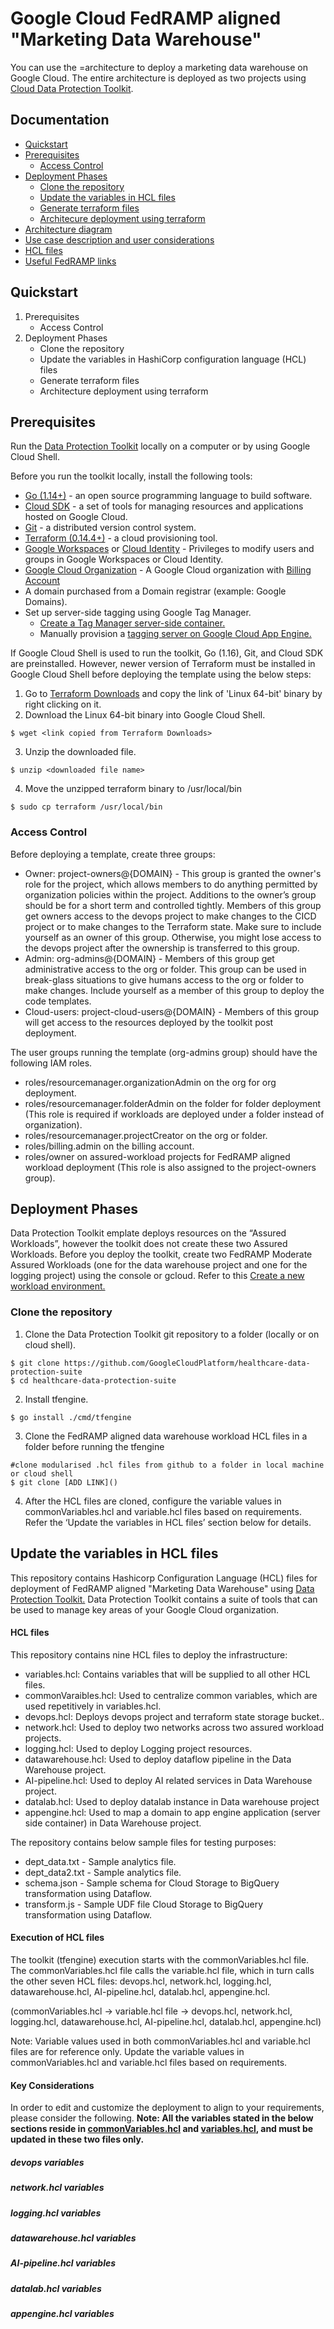 # Google Cloud FedRAMP aligned "Marketing Data Warehouse"

You can use the =architecture to deploy a marketing data warehouse on Google Cloud. The entire architecture is deployed as two projects using [Cloud Data Protection Toolkit](https://github.com/GoogleCloudPlatform/healthcare-data-protection-suite).  

## Documentation
* [Quickstart]()
* [Prerequisites]()
  * [Access Control]()
* [Deployment Phases]()
  * [Clone the repository]()
  * [Update the variables in HCL files]()
  * [Generate terraform files]()
  * [Architecure deployment using terraform]()
* [Architecture diagram]() 
* [Use case description and user considerations]() 
* [HCL files]()
* [Useful FedRAMP links]()

## Quickstart

1. Prerequisites
   - Access Control
2. Deployment Phases
   - Clone the repository
   - Update the variables in HashiCorp configuration language (HCL) files
   - Generate terraform files
   - Architecture deployment using terraform

## Prerequisites

Run the [Data Protection Toolkit](https://github.com/GoogleCloudPlatform/healthcare-data-protection-suite) locally on a computer or by using Google Cloud Shell. 

Before you run the toolkit locally, install the following tools:

* [Go (1.14+)](https://golang.org/doc/go1.14) - an open source programming language to build software.
* [Cloud SDK](https://cloud.google.com/sdk/install) - a set of tools for managing resources and applications hosted on Google Cloud.
* [Git](https://git-scm.com/book/en/v2/Getting-Started-Installing-Git) - a distributed version control system.
* [Terraform (0.14.4+)](https://www.terraform.io/downloads.html) - a cloud provisioning tool.
* [Google Workspaces](https://workspace.google.com/) or [Cloud Identity](https://cloud.google.com/identity/docs/overview) - Privileges to modify users and groups in Google Workspaces or Cloud Identity.
* [Google Cloud Organization](https://cloud.google.com/resource-manager/docs/creating-managing-organization) - A Google Cloud organization with [Billing Account](https://cloud.google.com/billing/docs)
* A domain purchased from a Domain registrar (example: Google Domains).
* Set up server-side tagging using Google Tag Manager.
  * [Create a Tag Manager server-side container.](https://developers.google.com/tag-manager/serverside#create_a_new_tag_manager_server-side_container)
  * Manually provision a [tagging server on Google Cloud App Engine.](https://developers.google.com/tag-manager/serverside/script-user-guide)


If Google Cloud Shell is used to run the toolkit, Go (1.16), Git, and Cloud SDK are preinstalled. However, newer version of Terraform must be installed in Google Cloud Shell before deploying the template using the below steps:

1. Go to [Terraform Downloads](https://www.terraform.io/downloads.html) and copy the link of 'Linux 64-bit' binary by right clicking on it.
2. Download the Linux 64-bit binary into Google Cloud Shell.
```
$ wget <link copied from Terraform Downloads>
```
3. Unzip the downloaded file.
```
$ unzip <downloaded file name>
```
4. Move the unzipped terraform binary to /usr/local/bin
```
$ sudo cp terraform /usr/local/bin
```

### Access Control
Before deploying a template, create three groups: 
* Owner: project-owners@{DOMAIN} - This group is granted the owner's role for the project, which allows members to do anything permitted by organization policies within the project. Additions to the owner’s group should be for a short term and controlled tightly.  Members of this group get owners access to the devops project to make changes to the CICD project or to make changes to the Terraform state. Make sure to include yourself as an owner of this group. Otherwise, you might lose access to the devops project after the ownership is transferred to this group.
* Admin: org-admins@{DOMAIN} - Members of this group get administrative access to the org or folder. This group can be used in break-glass situations to give humans access to the org or folder to make changes. Include yourself as a member of this group to deploy the code templates.
* Cloud-users: project-cloud-users@{DOMAIN} - Members of this group will get access to the resources deployed by the toolkit post deployment.

The user groups running the template (org-admins group) should have the following IAM roles. 
* roles/resourcemanager.organizationAdmin on the org for org deployment.
* roles/resourcemanager.folderAdmin on the folder for folder deployment (This role is required if workloads are deployed under a folder instead of organization).
* roles/resourcemanager.projectCreator on the org or folder.
* roles/billing.admin on the billing account.
* roles/owner on assured-workload projects for FedRAMP aligned workload deployment (This role is also assigned to the project-owners group).



## Deployment Phases

Data Protection Toolkit emplate deploys resources on the “Assured Workloads”, however the toolkit does not create these two Assured Workloads. Before you deploy the toolkit, create two FedRAMP Moderate Assured Workloads (one for the data warehouse project and one for the logging project) using the console or gcloud. Refer to this [Create a new workload environment.](https://cloud.google.com/assured-workloads/docs/how-to-create-workload) 


### Clone the repository

1. Clone the Data Protection Toolkit git repository to a folder (locally or on cloud shell).

```
$ git clone https://github.com/GoogleCloudPlatform/healthcare-data-protection-suite
$ cd healthcare-data-protection-suite
```
2. Install tfengine.

```
$ go install ./cmd/tfengine
```

3. Clone the FedRAMP aligned data warehouse workload HCL files in a folder before running the tfengine

```
#clone modularised .hcl files from github to a folder in local machine or cloud shell
$ git clone [ADD LINK]()
```

4. After the HCL files are cloned, configure the variable values in commonVariables.hcl and variable.hcl files based on requirements. Refer the ‘Update the variables in HCL files’ section below for details.


## Update the variables in HCL files

This repository contains Hashicorp Configuration Language (HCL) files for deployment of FedRAMP aligned "Marketing Data Warehouse" using [Data Protection Toolkit.](https://github.com/GoogleCloudPlatform/healthcare-data-protection-suite) Data Protection Toolkit contains a suite of tools that can be used to manage key areas of your Google Cloud organization.

#### HCL files
This repository contains nine HCL files to deploy the infrastructure:
* variables.hcl: Contains variables that will be supplied to all other HCL files.
* commonVaraibles.hcl: Used to centralize common variables, which are used repetitively in variables.hcl.
* devops.hcl: Deploys devops project and terraform state storage bucket..
* network.hcl: Used to deploy two networks across two assured workload projects.
* logging.hcl: Used to deploy Logging project resources.
* datawarehouse.hcl: Used to deploy dataflow pipeline in the Data Warehouse project.
* AI-pipeline.hcl: Used to deploy AI related services in Data Warehouse project.
* datalab.hcl: Used to deploy datalab instance in Data warehouse project
* appengine.hcl: Used to map a domain to app engine application (server side container) in Data Warehouse project.

The repository contains below sample files for testing purposes:
* dept_data.txt - Sample analytics file.
* dept_data2.txt - Sample analytics file.
* schema.json - Sample schema for Cloud Storage to BigQuery transformation using Dataflow.
* transform.js - Sample UDF file Cloud Storage to BigQuery transformation using Dataflow.

#### Execution of HCL files

The toolkit (tfengine) execution starts with the commonVariables.hcl file. The commonVariables.hcl file calls the variable.hcl file, which in turn calls the other seven HCL files: devops.hcl, network.hcl, logging.hcl, datawarehouse.hcl, AI-pipeline.hcl, datalab.hcl, appengine.hcl.
 
(commonVariables.hcl →  variable.hcl file → devops.hcl, network.hcl, logging.hcl, datawarehouse.hcl, AI-pipeline.hcl, datalab.hcl, appengine.hcl)
 
Note: Variable values used in both commonVariables.hcl and variable.hcl files are for reference only. Update the variable values in commonVariables.hcl and variable.hcl files based on requirements. 


#### Key Considerations
In order to edit and customize the deployment to align to your requirements, please consider the following.
**Note: All the variables stated in the below sections reside in [commonVariables.hcl]() and [variables.hcl](), and must be updated in these two files only.** 

##### devops variables
##### network.hcl variables
##### logging.hcl variables
##### datawarehouse.hcl variables
##### AI-pipeline.hcl variables
##### datalab.hcl variables
##### appengine.hcl variables


